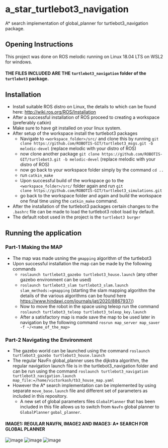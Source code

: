 # a_star_turtlebot3_navigation
A* search implementation of global_planner for turtlebot3_navigation package.

## Opening Instructions
This project was done on ROS melodic running on Linux 18.04 LTS on WSL2 for windows.

#### **THE FILES INCLUDED ARE THE `turtlebot3_navigation` folder of the `turtlebot3` package.**

## Installation
* Install suitable ROS distro on Linux, the details to which can be found here: http://wiki.ros.org/ROS/Installation
* After a successful installation of ROS proceed to creating a workspace (preferably catkin)
* Make sure to have git installed on your linux system.
* After setup of the workspace install the turtlebot3 packages
  * Navigate to `<workspace_folder>/src/` and clone this by running `git clone https://github.com/ROBOTIS-GIT/turtlebot3_msgs.git -b melodic-devel` (replace melodic with your distro of ROS)
  * now clone another package `git clone https://github.com/ROBOTIS-GIT/turtlebot3.git -b melodic-devel` (replace melodic with your distro of ROS)
  * now go back to your workspace folder simply by the command `cd ..`
  * run `catkin_make`
  * Upon successful build of the workspace go to the `<workspace_folder>/src/` folder again and run `git clone https://github.com/ROBOTIS-GIT/turtlebot3_simulations.git`
  * go back to the workspace folder and again and build the workspace one final time using the `catkin_make` command.
* After the installation of the turtlebot3 packages certain changes to the `.bashrc` file can be made to load the turtlebot3 robot load by default.
* The default robot  used in the project is the `turtlebot3 burger`
## Running the application
### Part-1 Making the MAP
* The map was made usning the `gmapping` algorithm of the turtlebot3
* Upon successful installation the map can be made by the following commands
  * `roslaunch turtlebot3_gazebo turtlebot3_house.launch` (any other gazebo environment can be used)
  * `roslaunch turtlebot3_slam turtlebot3_slam.launch slam_methods:=gmapping` (starting the slam mapping algorithm the details of the various algorithms can be found here https://www.hindawi.com/journals/jat/2020/8867937/)
  * Now to move the robot in the space using teleop run the command `roslaunch turtlebot3_teleop turtlebot3_teleop_key.launch`
  * After a satisfactory map is made save the map to be used later in navigation by the following command `rosrun map_server map_saver -f ~/<name_of_the_map>`
### Part-2 Navigating the Environment
* The gazebo world can be launched using the command `roslaunch turtlebot3_gazebo turtlebot3_house.launch`
* The regular NavFn global_planner uses the dijkstra algorithm, the regular navigation launch file is in the turtlebot3_navigation folder and can be run using the command `roslaunch turtlebot3_navigation turtlebot3_navigation.launch map_file:=/home/victorkash/tb3_house_map.yaml`
* However the A* search implementation can be implemented by using separate `move_base.launch` file and different set of parameters as included in this repository.
  * A new set of global parameters files `GlobalPlanner` that has been included in this file allows us to switch from `NavFn` global planner to `GlobalPlanner` `gobal_planner`.
#### IMAGE1: REGULAR NAVFN, IMAGE2 AND IMAGE3: A* SEARCH FOR GLOBAL PLANNER
![image](https://user-images.githubusercontent.com/20281211/142852677-dbd31348-ba35-4011-866d-8551ad36b9c4.png)
![image](https://user-images.githubusercontent.com/20281211/142852734-9c14e6d3-afab-4358-aecb-6a24aff9c5b9.png)
![image](https://user-images.githubusercontent.com/20281211/142852798-954a190c-557e-4f14-87ac-f8692ea4fcff.png)



